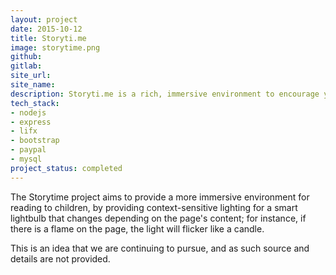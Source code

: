 ```yaml
---
layout: project
date: 2015-10-12
title: Storyti.me
image: storytime.png
github:
gitlab:
site_url:
site_name:
description: Storyti.me is a rich, immersive environment to encourage young children to read by pairing books with a Lifx smart lightbulb.
tech_stack:
- nodejs
- express
- lifx
- bootstrap
- paypal
- mysql
project_status: completed
---
```

The Storytime project aims to provide a more immersive environment for reading to children, by providing context-sensitive lighting for a smart lightbulb that changes depending on the page's content; for instance, if there is a flame on the page, the light will flicker like a candle.

This is an idea that we are continuing to pursue, and as such source and details are not provided.
